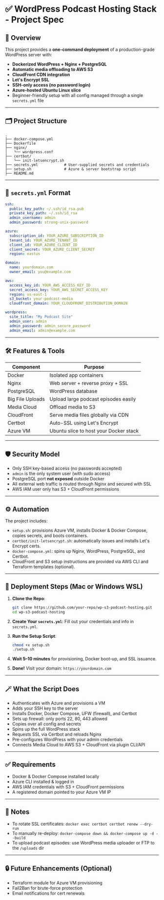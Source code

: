 # ✅ WordPress Podcast Hosting Stack - Project Spec

## 📌 Overview

This project provides a **one-command deployment** of a production-grade WordPress server with:

- **Dockerized WordPress + Nginx + PostgreSQL**
- **Automatic media offloading to AWS S3**
- **CloudFront CDN integration**
- **Let's Encrypt SSL**
- **SSH-only access (no password login)**
- **Azure-hosted Ubuntu Linux slice**
- Beginner-friendly setup with all config managed through a single `secrets.yml` file

---

## 🗂 Project Structure

```
.
├── docker-compose.yml
├── Dockerfile
├── nginx/
│   └── wordpress.conf
├── certbot/
│   └── init-letsencrypt.sh
├── secrets.yml            # User-supplied secrets and credentials
├── setup.sh               # Azure & server bootstrap script
├── README.md
```

---

## 🔐 `secrets.yml` Format

```yaml
ssh:
  public_key_path: ~/.ssh/id_rsa.pub
  private_key_path: ~/.ssh/id_rsa
  admin_username: admin
  admin_password: strong-unix-password

azure:
  subscription_id: YOUR_AZURE_SUBSCRIPTION_ID
  tenant_id: YOUR_AZURE_TENANT_ID
  client_id: YOUR_AZURE_CLIENT_ID
  client_secret: YOUR_AZURE_CLIENT_SECRET
  region: eastus

domain:
  name: yourdomain.com
  owner_email: you@example.com

aws:
  access_key_id: YOUR_AWS_ACCESS_KEY_ID
  secret_access_key: YOUR_AWS_SECRET_ACCESS_KEY
  region: us-east-1
  s3_bucket: your-podcast-media
  cloudfront_domain: YOUR_CLOUDFRONT_DISTRIBUTION_DOMAIN

wordpress:
  site_title: "My Podcast Site"
  admin_user: admin
  admin_password: admin_secure_password
  admin_email: admin@example.com
```

---

## 🛠 Features & Tools

| Component     | Purpose                                     |
|---------------|---------------------------------------------|
| Docker        | Isolated app containers                     |
| Nginx         | Web server + reverse proxy + SSL            |
| PostgreSQL    | WordPress database                          |
| Big File Uploads | Upload large podcast episodes easily    |
| Media Cloud   | Offload media to S3                         |
| CloudFront    | Serve media files globally via CDN          |
| Certbot       | Auto-SSL using Let's Encrypt                |
| Azure VM      | Ubuntu slice to host your Docker stack      |

---

## 🛡️ Security Model

- Only SSH key-based access (no passwords accepted)
- `admin` is the only system user (with sudo access)
- PostgreSQL port **not exposed** outside Docker
- All external web traffic is routed through Nginx and secured with SSL
- AWS IAM user only has S3 + CloudFront permissions

---

## ⚙️ Automation

The project includes:

- `setup.sh`: provisions Azure VM, installs Docker & Docker Compose, copies secrets, and boots containers.
- `certbot/init-letsencrypt.sh`: automatically issues and installs Let's Encrypt certs.
- `docker-compose.yml`: spins up Nginx, WordPress, PostgreSQL, and Certbot.
- CloudFront and S3 setup instructions are provided via AWS CLI and Terraform templates (optional).

---

## 🚀 Deployment Steps (Mac or Windows WSL)

1. **Clone the Repo**:
   ```bash
   git clone https://github.com/your-repo/wp-s3-podcast-hosting.git
   cd wp-s3-podcast-hosting
   ```

2. **Create Your `secrets.yml`**:
   Fill out your credentials and info in `secrets.yml`.

3. **Run the Setup Script**:
   ```bash
   chmod +x setup.sh
   ./setup.sh
   ```

4. **Wait 5–10 minutes** for provisioning, Docker boot-up, and SSL issuance.

5. **Done!** Visit your domain: `https://yourdomain.com`

---

## 🪄 What the Script Does

- Authenticates with Azure and provisions a VM
- Adds your SSH key to the server
- Installs Docker, Docker Compose, UFW (firewall), and Certbot
- Sets up firewall: only ports 22, 80, 443 allowed
- Copies over all config and secrets
- Spins up the full WordPress stack
- Requests SSL via Certbot and reloads Nginx
- Pre-configures WordPress with your admin credentials
- Connects Media Cloud to AWS S3 + CloudFront via plugin CLI/API

---

## ✅ Requirements

- Docker & Docker Compose installed locally
- Azure CLI installed & logged in
- AWS IAM credentials with S3 + CloudFront permissions
- A registered domain pointed to your Azure VM IP

---

## 📝 Notes

- To rotate SSL certificates: `docker exec certbot certbot renew --dry-run`
- To manually re-deploy: `docker-compose down && docker-compose up -d --build`
- To upload podcast episodes: use WordPress media uploader or FTP to the `/uploads` dir

---

## 🔒 Future Enhancements (Optional)

- Terraform module for Azure VM provisioning
- Fail2Ban for brute-force protection
- Email notifications for cert renewals